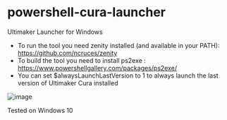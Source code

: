 # powershell-cura-launcher
Ultimaker Launcher for Windows

- To run the tool you need zenity installed (and available in your PATH): https://github.com/ncruces/zenity
- To build the tool you need to install ps2exe : https://www.powershellgallery.com/packages/ps2exe/
- You can set $alwaysLaunchLastVersion to 1 to always launch the last version of Ultimaker Cura installed

![image](https://user-images.githubusercontent.com/119288/185813097-a8b751ef-fde0-41ad-aa75-8a93f165161a.png)

Tested on Windows 10
